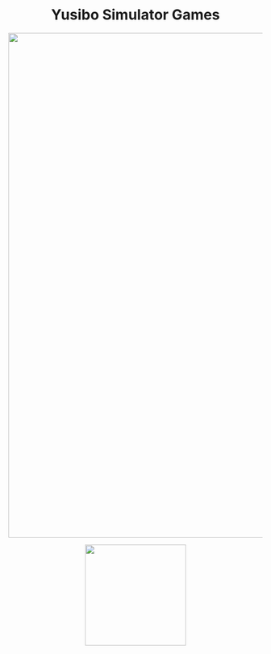 <h1 align="center">Yusibo Simulator Games</h1>

<p align="center"> <img width="1000" src="https://play-lh.googleusercontent.com/EN-1AloEhSkN-x2OxbztbVDkpxxNvWis8rIIJnvM4zf8NCR-u_gKKLoy3A8n19oV6Kk=w3840-h2160-rw"> </p>

<p align="center"> <img width="200" src="https://lh3.googleusercontent.com/RyLoNcOmb91IxHIP9NWfC82chbsCsT-5R25efns1FmuM8xz6znE4CRjIEBosZ1FH2xG1UqH6Axyp-vPFnm4sazbrsaB-S0QT_cN9uWU9UKoSQYCjYQ=s0"> </p>
